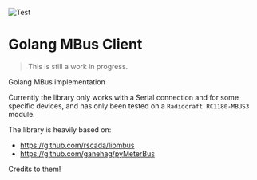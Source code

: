 ![Test](https://github.com/martijngerrits/mbus/workflows/Test/badge.svg?branch=master)

# Golang MBus Client
> This is still a work in progress.

Golang MBus implementation

Currently the library only works with a Serial connection and for some specific devices, and has only been tested on a `Radiocraft RC1180-MBUS3` module.

The library is heavily based on: 
- https://github.com/rscada/libmbus
- https://github.com/ganehag/pyMeterBus

Credits to them!
 
